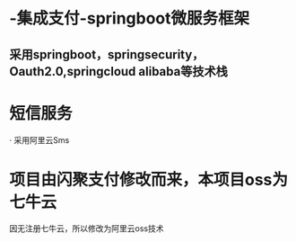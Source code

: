 # -集成支付-springboot微服务框架
## 采用springboot，springsecurity，Oauth2.0,springcloud alibaba等技术栈
# 短信服务
  · 采用阿里云Sms
  
  # 项目由闪聚支付修改而来，本项目oss为七牛云
  因无注册七牛云，所以修改为阿里云oss技术
